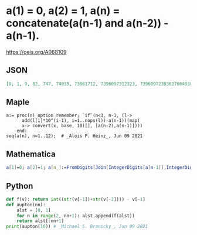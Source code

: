 # a\(1\) \= 0, a\(2\) \= 1, a\(n\) \= concatenate\(a\(n\-1\) and a\(n\-2\)\) \- a\(n\-1\)\.
https://oeis.org/A068109
## JSON
```JSON
[0, 1, 9, 82, 747, 74035, 73961712, 7396097312323, 739609723836276649389, 7396097238362026884173559820662934, 7396097238362026884166163723424572712725550276455986455]
```
## Maple
```Maple
a:= proc(n) option remember; `if`(n<3, n-1, (l->
      add(l[i]*10^(i-1), i=1..nops(l))-a(n-1))(map(
      x-> convert(x, base, 10)[], [a(n-2),a(n-1)])))
    end:
seq(a(n), n=1..12);  # _Alois P. Heinz_, Jun 09 2021
```
## Mathematica
```Mathematica
a[1]=0; a[2]=1; a[n_]:=FromDigits[Join[IntegerDigits[a[n-1]],IntegerDigits[a[n-2]]]]-a[n-1]; Array[a,12] (* _Stefano Spezia_, Apr 25 2023 *)
```
## Python
```Python
def f(v): return int((str(v[-1])+str(v[-2]))) - v[-1]
def aupton(nn):
    alst = [0, 1]
    for n in range(2, nn+1): alst.append(f(alst))
    return alst[:nn+1]
print(aupton(10)) # _Michael S. Branicky_, Jun 09 2021
```
